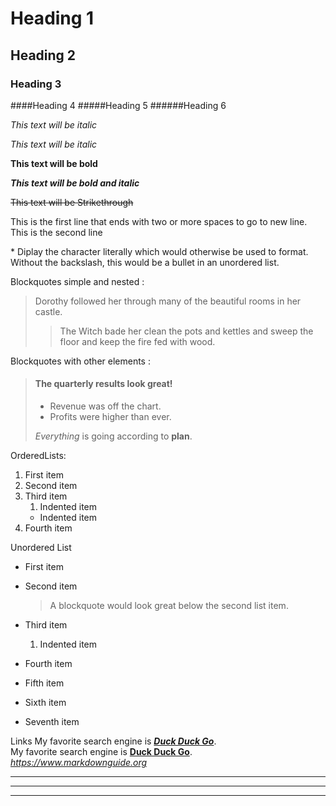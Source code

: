 # Heading 1
## Heading 2
### Heading 3
####Heading 4
#####Heading 5
######Heading 6

*This text will be italic*

_This text will be italic_

**This text will be bold**

***This text will be bold and italic***

~~This text will be Strikethrough~~

This is the first line that ends with two or more spaces to go to new line.  
This is the second line

\* Diplay the character literally which would otherwise be used to format. Without the backslash, this would be a bullet in an unordered list.

Blockquotes simple and nested :
> Dorothy followed her through many of the beautiful rooms in her castle.
> 
>> The Witch bade her clean the pots and kettles and sweep the floor and keep the fire fed with wood.

Blockquotes with other elements :
> #### The quarterly results look great!
>
> - Revenue was off the chart.
> - Profits were higher than ever.
>
>  *Everything* is going according to **plan**.

OrderedLists:
1. First item
2. Second item
3. Third item
    1. Indented item
    - Indented item
4. Fourth item

Unordered List
- First item
- Second item
    > A blockquote would look great below the second list item.
- Third item
    1. Indented item
- Fourth item


- Fifth item
- Sixth item
- Seventh item


Links
My favorite search engine is ***[Duck Duck Go](https://duckduckgo.com)***.  
My favorite search engine is **[Duck Duck Go](https://duckduckgo.com "This is a tool tip. The best search engine for privacy.")**.  
*<https://www.markdownguide.org>*  

***
---
_________________
